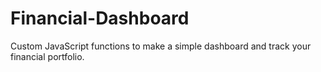 # Financial-Dashboard
Custom JavaScript functions to make a simple dashboard and track your financial portfolio.
